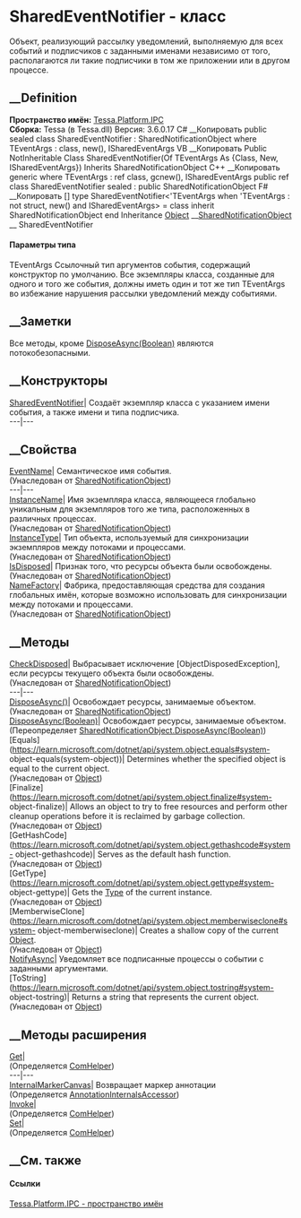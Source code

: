 # SharedEventNotifier<TEventArgs> \- класс
Объект, реализующий рассылку уведомлений, выполняемую для всех событий и
подписчиков с заданными именами независимо от того, располагаются ли такие
подписчики в том же приложении или в другом процессе.
## __Definition
 **Пространство имён:** [Tessa.Platform.IPC](N_Tessa_Platform_IPC.htm)  
 **Сборка:** Tessa (в Tessa.dll) Версия: 3.6.0.17
C# __Копировать
     public sealed class SharedEventNotifier<TEventArgs> : SharedNotificationObject
    where TEventArgs : class, new(), ISharedEventArgs
VB __Копировать
     Public NotInheritable Class SharedEventNotifier(Of TEventArgs As {Class, New, ISharedEventArgs})
    	Inherits SharedNotificationObject
C++ __Копировать
    generic<typename TEventArgs>
    where TEventArgs : ref class, gcnew(), ISharedEventArgs
    public ref class SharedEventNotifier sealed : public SharedNotificationObject
F# __Копировать
     [<SealedAttribute>]
    type SharedEventNotifier<'TEventArgs when 'TEventArgs : not struct, new() and ISharedEventArgs> = 
        class
            inherit SharedNotificationObject
        end
Inheritance
    [Object](https://learn.microsoft.com/dotnet/api/system.object) __[SharedNotificationObject](T_Tessa_Platform_IPC_SharedNotificationObject.htm) __ SharedEventNotifier<TEventArgs>
#### Параметры типа
TEventArgs
     Ссылочный тип аргументов события, содержащий конструктор по умолчанию. Все экземпляры класса, созданные для одного и того же события, должны иметь один и тот же тип TEventArgs во избежание нарушения рассылки уведомлений между событиями. 
## __Заметки
Все методы, кроме
[DisposeAsync(Boolean)](M_Tessa_Platform_IPC_SharedEventNotifier_1_DisposeAsync.htm)
являются потокобезопасными.
## __Конструкторы
[SharedEventNotifier<TEventArgs>](M_Tessa_Platform_IPC_SharedEventNotifier_1__ctor.htm)|
Создаёт экземпляр класса с указанием имени события, а также имени и типа
подписчика.  
---|---  
## __Свойства
[EventName](P_Tessa_Platform_IPC_SharedNotificationObject_EventName.htm)|
Семантическое имя события.  
(Унаследован от
[SharedNotificationObject](T_Tessa_Platform_IPC_SharedNotificationObject.htm))  
---|---  
[InstanceName](P_Tessa_Platform_IPC_SharedNotificationObject_InstanceName.htm)|
Имя экземпляра класса, являющееся глобально уникальным для экземпляров того же
типа, расположенных в различных процессах.  
(Унаследован от
[SharedNotificationObject](T_Tessa_Platform_IPC_SharedNotificationObject.htm))  
[InstanceType](P_Tessa_Platform_IPC_SharedNotificationObject_InstanceType.htm)|
Тип объекта, используемый для синхронизации экземпляров между потоками и
процессами.  
(Унаследован от
[SharedNotificationObject](T_Tessa_Platform_IPC_SharedNotificationObject.htm))  
[IsDisposed](P_Tessa_Platform_IPC_SharedNotificationObject_IsDisposed.htm)|
Признак того, что ресурсы объекта были освобождены.  
(Унаследован от
[SharedNotificationObject](T_Tessa_Platform_IPC_SharedNotificationObject.htm))  
[NameFactory](P_Tessa_Platform_IPC_SharedNotificationObject_NameFactory.htm)|
Фабрика, предоставляющая средства для создания глобальных имён, которые
возможно использовать для синхронизации между потоками и процессами.  
(Унаследован от
[SharedNotificationObject](T_Tessa_Platform_IPC_SharedNotificationObject.htm))  
##  __Методы
[CheckDisposed](M_Tessa_Platform_IPC_SharedNotificationObject_CheckDisposed.htm)|
Выбрасывает исключение [ObjectDisposedException], если ресурсы текущего
объекта были освобождены.  
(Унаследован от
[SharedNotificationObject](T_Tessa_Platform_IPC_SharedNotificationObject.htm))  
---|---  
[DisposeAsync()](M_Tessa_Platform_IPC_SharedNotificationObject_DisposeAsync.htm)|
Освобождает ресурсы, занимаемые объектом.  
(Унаследован от
[SharedNotificationObject](T_Tessa_Platform_IPC_SharedNotificationObject.htm))  
[DisposeAsync(Boolean)](M_Tessa_Platform_IPC_SharedEventNotifier_1_DisposeAsync.htm)|
Освобождает ресурсы, занимаемые объектом.  
(Переопределяет
[SharedNotificationObject.DisposeAsync(Boolean)](M_Tessa_Platform_IPC_SharedNotificationObject_DisposeAsync_1.htm))  
[Equals](https://learn.microsoft.com/dotnet/api/system.object.equals#system-
object-equals\(system-object\))| Determines whether the specified object is
equal to the current object.  
(Унаследован от
[Object](https://learn.microsoft.com/dotnet/api/system.object))  
[Finalize](https://learn.microsoft.com/dotnet/api/system.object.finalize#system-
object-finalize)| Allows an object to try to free resources and perform other
cleanup operations before it is reclaimed by garbage collection.  
(Унаследован от
[Object](https://learn.microsoft.com/dotnet/api/system.object))  
[GetHashCode](https://learn.microsoft.com/dotnet/api/system.object.gethashcode#system-
object-gethashcode)| Serves as the default hash function.  
(Унаследован от
[Object](https://learn.microsoft.com/dotnet/api/system.object))  
[GetType](https://learn.microsoft.com/dotnet/api/system.object.gettype#system-
object-gettype)| Gets the
[Type](https://learn.microsoft.com/dotnet/api/system.type) of the current
instance.  
(Унаследован от
[Object](https://learn.microsoft.com/dotnet/api/system.object))  
[MemberwiseClone](https://learn.microsoft.com/dotnet/api/system.object.memberwiseclone#system-
object-memberwiseclone)| Creates a shallow copy of the current
[Object](https://learn.microsoft.com/dotnet/api/system.object).  
(Унаследован от
[Object](https://learn.microsoft.com/dotnet/api/system.object))  
[NotifyAsync](M_Tessa_Platform_IPC_SharedEventNotifier_1_NotifyAsync.htm)|
Уведомляет все подписанные процессы о событии с заданными аргументами.  
[ToString](https://learn.microsoft.com/dotnet/api/system.object.tostring#system-
object-tostring)| Returns a string that represents the current object.  
(Унаследован от
[Object](https://learn.microsoft.com/dotnet/api/system.object))  
##  __Методы расширения
[Get](M_Tessa_Extensions_Default_Client_EDS_ComHelper_Get.htm)|  
(Определяется
[ComHelper](T_Tessa_Extensions_Default_Client_EDS_ComHelper.htm))  
---|---  
[InternalMarkerCanvas](M_Tessa_UI_Views_Charting_Annotations_AnnotationInternalsAccessor_InternalMarkerCanvas.htm)|
Возвращает маркер аннотации  
(Определяется
[AnnotationInternalsAccessor](T_Tessa_UI_Views_Charting_Annotations_AnnotationInternalsAccessor.htm))  
[Invoke](M_Tessa_Extensions_Default_Client_EDS_ComHelper_Invoke.htm)|  
(Определяется
[ComHelper](T_Tessa_Extensions_Default_Client_EDS_ComHelper.htm))  
[Set](M_Tessa_Extensions_Default_Client_EDS_ComHelper_Set.htm)|  
(Определяется
[ComHelper](T_Tessa_Extensions_Default_Client_EDS_ComHelper.htm))  
##  __См. также
#### Ссылки
[Tessa.Platform.IPC - пространство имён](N_Tessa_Platform_IPC.htm)
